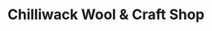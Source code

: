 ---
title: "Chilliwack Wool & Craft Shop"
url: /chilliwack/chilliwack-wool-and-craft-shop/
shop: wool
---